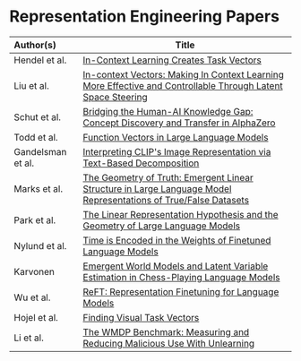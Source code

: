 # Representation Engineering Papers

| Author(s) | Title |
|:--------- | ----- |
| Hendel et al. | [In-Context Learning Creates Task Vectors](https://arxiv.org/abs/2310.15916) |
| Liu et al. | [In-context Vectors: Making In Context Learning More Effective and Controllable Through Latent Space Steering](https://arxiv.org/abs/2311.06668) |
| Schut et al. | [Bridging the Human-AI Knowledge Gap: Concept Discovery and Transfer in AlphaZero](https://arxiv.org/abs/2310.16410) |
| Todd et al. | [Function Vectors in Large Language Models](https://arxiv.org/abs/2310.15213) |
| Gandelsman et al. | [Interpreting CLIP's Image Representation via Text-Based Decomposition](https://arxiv.org/abs/2310.05916) |
| Marks et al. | [The Geometry of Truth: Emergent Linear Structure in Large Language Model Representations of True/False Datasets](https://arxiv.org/abs/2310.06824) |
| Park et al. | [The Linear Representation Hypothesis and the Geometry of Large Language Models](https://arxiv.org/abs/2311.03658) |
| Nylund et al. | [Time is Encoded in the Weights of Finetuned Language Models](https://arxiv.org/abs/2312.13401) |
| Karvonen | [Emergent World Models and Latent Variable Estimation in Chess-Playing Language Models](https://arxiv.org/abs/2403.15498) |
| Wu et al. | [ReFT: Representation Finetuning for Language Models](https://arxiv.org/abs/2404.03592) |
| Hojel et al. | [Finding Visual Task Vectors](https://arxiv.org/abs/2404.05729) |
| Li et al. | [The WMDP Benchmark: Measuring and Reducing Malicious Use With Unlearning](https://arxiv.org/abs/2403.03218) |
